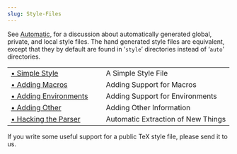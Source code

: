 ```yaml
---
slug: Style-Files
---
```


See [Automatic](/docs/auctex/Automatic), for a discussion about automatically generated global, private, and local style files. The hand generated style files are equivalent, except that they by default are found in ‘`style`’ directories instead of ‘`auto`’ directories.

|                                                           |    |                                    |
| :-------------------------------------------------------- | -- | :--------------------------------- |
| [• Simple Style](/docs/auctex/Simple-Style)               |    | A Simple Style File                |
| [• Adding Macros](/docs/auctex/Adding-Macros)             |    | Adding Support for Macros          |
| [• Adding Environments](/docs/auctex/Adding-Environments) |    | Adding Support for Environments    |
| [• Adding Other](/docs/auctex/Adding-Other)               |    | Adding Other Information           |
| [• Hacking the Parser](/docs/auctex/Hacking-the-Parser)   |    | Automatic Extraction of New Things |

If you write some useful support for a public TeX style file, please send it to us.
